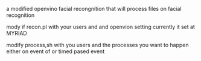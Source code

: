 a modified openvino facial recongnition that will process files   on facial recognition

 mody if  recon.pl   with your users and  and openvion setting   currently it set at MYRIAD

 modify process,sh with you users and the processes you want to happen  either on event of or timed pased event 
